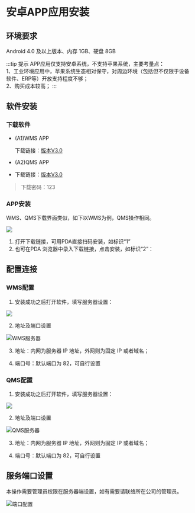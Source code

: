 # 安卓APP应用安装

## 环境要求

Android 4.0 及以上版本、内存 1GB、硬盘 8GB

:::tip  提示
APP应用仅支持安卓系统，不支持苹果系统，主要考量点：<br/>
1、工业环境应用中，苹果系统生态相对保守，对周边环境（包括但不仅限于设备软件、ERP等）开放支持程度不够；<br/>
2、购买成本较高；
:::

## 软件安装

### 下载软件

- (A1)WMS APP

    下载链接：[版本V3.0](https://www.pgyer.com/wms3)

- (A2)QMS APP
-
    下载链接：[版本V3.0](https://www.pgyer.com/qms3)

> 下载密码：123

### APP安装

WMS、QMS下载界面类似，如下以WMS为例，QMS操作相同。

![](/media/18c982cd987c4f41d33748da24eb7898.png)

1. 打开下载链接，可用PDA直接扫码安装，如标识“1”
2. 也可在PDA 浏览器中录入下载链接，点击安装，如标识“2”：

## 配置连接

### WMS配置

1. 安装成功之后打开软件，填写服务器设置：

![](media/8f6c5d1bc1e77d59aada8f0a2e1685f2.png)

2. 地址及端口设置

![WMS服务器](media/c15b74ee14ed3687ba2e8dcd56a526f1.png)

3. 地址：内网为服务器 IP 地址，外网则为固定 IP 或者域名；

4. 端口号：默认端口为 82，可自行设置

### QMS配置

1. 安装成功之后打开软件，填写服务器设置：

![](media/f6487dda2f7ee8cefc764396503feeac.png)

2. 地址及端口设置

![QMS服务器](media/303c87b8cf4b4806d1488cbbc6aee54b.png)

3. 地址：内网为服务器 IP 地址，外网则为固定 IP 或者域名；

4. 端口号：默认端口为 82，可自行设置

## 服务端口设置

本操作需要管理员权限在服务器端设置，如有需要请联络所在公司的管理员。

![端口配置](media/ab43ec8eac8aa7dd1db7ced3aa7a793a.png)
